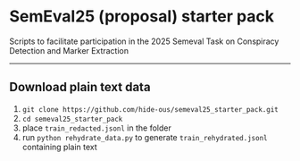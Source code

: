 # SemEval25 (proposal) starter pack
Scripts to facilitate participation in the 2025 Semeval Task on Conspiracy Detection and Marker Extraction

--------
## Download plain text data
1. `git clone https://github.com/hide-ous/semeval25_starter_pack.git`
2. `cd semeval25_starter_pack`
2. place `train_redacted.jsonl` in the folder
3. run `python rehydrate_data.py` to generate `train_rehydrated.jsonl` containing plain text